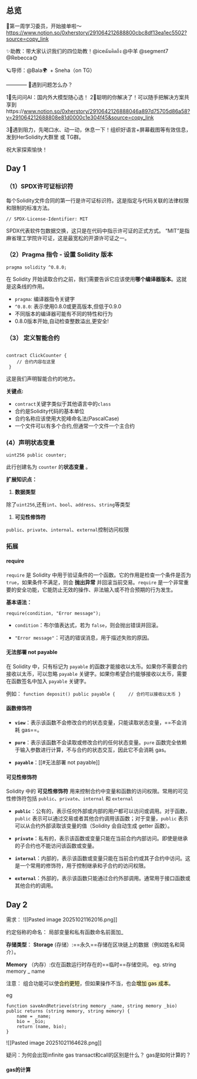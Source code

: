 ## 总览
👭第一周学习委员，开始接单啦～
https://www.notion.so/0xherstory/291064212688800cbc8df13ea1ec5502?source=copy_link

✨助教：带大家认识我们的四位助教！@iceฉันคิดถึง @中羊 @segment7 @Rebecca🌞 

🪐导师：@Bala🌍  + Sneha（on TG）

————
🙋遇到问题怎么办？

1⃣️先问问AI：国内外大模型随心选！
2⃣️聪明的你解决了！可以随手把解决方案共享到https://www.notion.so/0xherstory/2910642126888046a897d75705d86a58?v=291064212688808e81d0000c1e304f45&source=copy_link

3⃣️遇到阻力，先喝口水、动一动，休息一下！组织好语言+屏幕截图等有效信息，发到HerSolidity大群里 或 TG群。

祝大家探索愉快！

## Day 1

### **（1）SPDX许可证标识符**

每个Solidity文件合同的第一行是许可证标识符。这是指定与代码关联的法律权限和限制的标准方法。

```solidity
// SPDX-License-Identifier: MIT
```

SPDX代表软件包数据交换，这只是在代码中指示许可证的正式方式。
“MIT”是指麻省理工学院许可证，这是最宽松的开源许可证之一。

### **（2）Pragma 指令 - 设置 Solidity 版本**

```solidity
pragma solidity ^0.8.0;
```

在 Solidity 开始读取合约之前，我们需要告诉它应该使用**哪个编译器版本**。这就是这条线的作用。

- `pragma`: 编译器指令关键字
- `^0.8.0`: 表示使用0.8.0或更高版本,但低于0.9.0
- 不同版本的编译器可能有不同的特性和行为
- 0.8.0版本开始,自动检查整数溢出,更安全!


###  （3） 定义智能合约

```soildity

contract ClickCounter { 
	// 合约内容在这里
 }
```

这是我们声明智能合约的地方。

**关键点:**
- `contract`关键字类似于其他语言中的`class`
- 合约是Solidity代码的基本单位
- 合约名称应该使用大驼峰命名法(PascalCase)
- 一个文件可以有多个合约,但通常一个文件一个主合约

### **(4）声明状态变量**

```solidity
uint256 public counter;
```

此行创建名为 `counter` 的**状态变量** 。

**扩展知识点：**

1. **数据类型**

除了`uint256`,还有`int`、`bool`、`address`、`string`等类型

1. **可见性修饰符**

`public`、`private`、`internal`、`external`控制访问权限


### 拓展
#### require
`require` 是 Solidity 中用于验证条件的一个函数。它的作用是检查一个条件是否为 `true`，如果条件不满足，则会 **抛出异常** 并回滚当前交易。`require` 是一个非常重要的安全功能，它能防止无效的操作、非法输入或不符合预期的行为发生。

**基本语法：**

`require(condition, "Error message");`

- `condition`：布尔值表达式，若为 `false`，则会抛出错误并回滚。
    
- `"Error message"`：可选的错误消息，用于描述失败的原因。
    

#### 无法部署 not payable

在 Solidity 中，只有标记为 `payable` 的函数才能接收以太币。如果你不需要合约接收以太币，可以忽略 `payable` 关键字。如果你希望合约能够接收以太币，需要在函数签名中加入 `payable` 关键字。

例如：
`function deposit() public payable {     // 合约可以接收以太币 }`

#### 函数修饰符

- **`view`**：表示该函数不会修改合约的状态变量，只能读取状态变量，==不会消耗 gas==。
    
- **`pure`**：表示该函数不会读取或修改合约的任何状态变量。`pure` 函数完全依赖于输入参数进行计算，不与合约的状态交互，因此它不会消耗 gas。
    
- **`payable`**：[[#无法部署 not payable]]

#### **可见性修饰符**

Solidity 中的 **可见性修饰符** 用来控制合约中变量和函数的访问权限。常用的可见性修饰符包括 `public`、`private`、`internal` 和 `external`

- **`public`**：公有的，表示任何外部或内部的用户都可以访问或调用。对于函数，`public` 表示可以通过交易或者其他合约调用该函数；对于变量，`public` 表示可以从合约外部读取该变量的值（Solidity 会自动生成 getter 函数）。
    
- **`private`**：私有的，表示该函数或变量只能在当前合约内部访问。即使是继承的子合约也不能访问该函数或变量。
    
- **`internal`**：内部的，表示该函数或变量只能在当前合约或其子合约中访问。这是一个常用的修饰符，用于控制继承和子合约的访问权限。
    
- **`external`**：外部的，表示该函数只能通过合约外部调用。通常用于接口函数或其他合约的调用。


## Day 2


需求：
![[Pasted image 20251021162016.png]]

约定俗称的命名：
局部变量和私有函数命名前面加_

**存储类型**：
**Storage** (存储）:==永久==存储在区块链上的数据（例如姓名和简介）。

**Memory** （内存）:仅在函数运行时存在的==临时==存储空间。
	eg. string memory _ name

注意：
组合功能可以使<mark style="background: #FFF3A3A6;">合约更短</mark>，但如果操作不当，也会<mark style="background: #FFF3A3A6;">增加 gas 成本</mark>。

eg
```solidity
function saveAndRetrieve(string memory _name, string memory _bio) public returns (string memory, string memory) {
    name = _name;
    bio = _bio;
    return (name, bio);
}
```
![[Pasted image 20251021164628.png]]

疑问：为何会出现infinite gas
transact和call的区别是什么？
gas是如何计算的？
#### gas的计算



